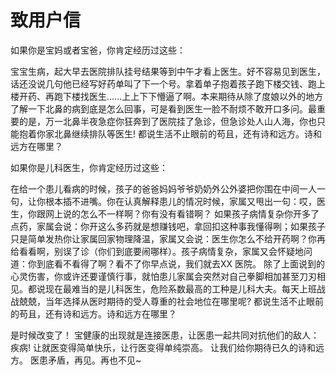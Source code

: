 # 致用户信  

如果你是宝妈或者宝爸，你肯定经历过这些：  

宝宝生病，起大早去医院排队挂号结果等到中午才看上医生。好不容易见到医生，话还没说几句他已经写好药单叫了下一个号。拿着单子抱着孩子跑下楼交钱、跑上楼开药、再跑下楼找医生......上上下下懵逼了啊。本来期待从除了度娘以外的地方了解一下北鼻的病到底是怎么回事，可是看到医生一脸不耐烦不敢开口多问。最重要的是，万一北鼻半夜急症你狂奔到了医院挂了急诊，但急诊处人山人海，你也只能抱着你家北鼻继续排队等医生!
都说生活不止眼前的苟且，还有诗和远方。诗和远方在哪里？


如果你是儿科医生，你肯定经历过这些：  

在给一个患儿看病的时候，孩子的爸爸妈妈爷爷奶奶外公外婆把你围在中间一人一句，让你根本插不进嘴。你在认真解释患儿的情况时候，家属又甩出一句：哎，医生，你跟网上说的怎么不一样啊？你有没有看错啊？ 如果孩子病情复杂你开多了点药，家属会说：你开这么多药就是想赚钱吧，拿回扣这种事我懂得咧；如果孩子只是简单发热你让家属回家物理降温，家属又会说：医生你怎么不给开药啊？你再给看看啊，别误了诊（你们到底要闹哪样）。孩子病情复杂，家属又会怀疑地问道：你到底看不看得了啊？看不了你早点说，我们就去XX 医院。 
除了上面说到的心灵伤害，你或许还要谨慎行事，就怕患儿家属会突然对自己拳脚相加甚至刀刃相见。都说现在最难当的是儿科医生，危险系数最高的工种是儿科大夫。每天上班战战兢兢，当年选择从医时期待的受人尊重的社会地位在哪里呢?
都说生活不止眼前的苟且，还有诗和远方。诗和远方在哪里？

是时候改变了！ 
宝健康的出现就是连接医患，让医患一起共同对抗他们的敌人：疾病! 
让就医变得简单快乐，让行医变得单纯崇高。 
让我们给你期待已久的诗和远方。 
医患矛盾，再见。再也不见~
